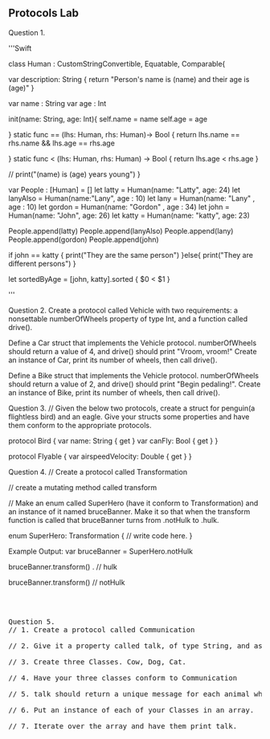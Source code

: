 
## Protocols Lab


Question 1.

'''Swift

class Human : CustomStringConvertible, Equatable, Comparable{

var description: String {
return "Person\'s name is \(name) and their age is \(age)"
}

var name : String
var age : Int

init(name: String, age: Int){
self.name = name
self.age = age

}
static func == (lhs: Human, rhs: Human)-> Bool {
return lhs.name == rhs.name  && lhs.age == rhs.age

}
static func < (lhs: Human, rhs: Human) -> Bool {
return lhs.age < rhs.age
}

// print("\(name) is \(age) years young")
}

var People : [Human] = []
let latty = Human(name: "Latty", age: 24)
let lanyAlso = Human(name:"Lany", age : 10)
let lany = Human(name: "Lany" , age : 10)
let gordon = Human(name: "Gordon" , age : 34)
let john = Human(name: "John", age: 26)
let katty = Human(name: "katty", age: 23)

People.append(latty)
People.append(lanyAlso)
People.append(lany)
People.append(gordon)
People.append(john)

if john == katty {
print("They are the same person")
}else{
print("They are different persons")
}

let sortedByAge = [john, katty].sorted { $0 < $1 }


'''

Question 2. 
Create a protocol called Vehicle with two requirements: a nonsettable numberOfWheels property of
type Int, and a function called drive().

Define a Car struct that implements the Vehicle protocol. numberOfWheels should return a value of 4,
and drive() should print "Vroom, vroom!" Create an instance of Car, print its number of wheels, 
then call drive().

Define a Bike struct that implements the Vehicle protocol. numberOfWheels should return a value of 2,
and drive() should print "Begin pedaling!". Create an instance of Bike, print its number of wheels,
then call drive().






Question 3. 
// Given the below two protocols, create a struct for penguin(a flightless bird) and an eagle.
Give your structs some properties and have them conform to the appropriate protocols.

protocol Bird {
 var name: String { get }
 var canFly: Bool { get }
}

protocol Flyable {
 var airspeedVelocity: Double { get }
}






Question 4. 
// Create a protocol called Transformation

// create a mutating method called transform

// Make an enum called SuperHero (have it conform to Transformation) and an instance of it named
bruceBanner. Make it so that when the transform function is called that bruceBanner turns from 
.notHulk to .hulk.

enum SuperHero: Transformation {
    // write code here.
}

Example Output: 
var bruceBanner = SuperHero.notHulk

bruceBanner.transform() . // hulk

bruceBanner.transform()  // notHulk
</pre> 

</br> </br> 

<pre>
Question 5. 
// 1. Create a protocol called Communication

// 2. Give it a property called talk, of type String, and assign it an explicit getter.

// 3. Create three Classes. Cow, Dog, Cat.

// 4. Have your three classes conform to Communication

// 5. talk should return a unique message for each animal when talk is called.

// 6. Put an instance of each of your Classes in an array.

// 7. Iterate over the array and have them print talk.
</pre> 


